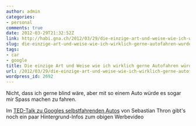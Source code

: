```yaml
---
author: admin
categories:
- personal
comments: true
date: 2012-03-29T21:32:52Z
link: http://habi.gna.ch/2012/03/29/die-einzige-art-und-weise-wie-ich-wirklich-gerne-autofahren-wurde/
slug: die-einzige-art-und-weise-wie-ich-wirklich-gerne-autofahren-wurde
tags:
- car
- google
title: Die einzige Art und Weise wie ich wirklich gerne Autofahren würde
url: /2012/03/29/die-einzige-art-und-weise-wie-ich-wirklich-gerne-autofahren-wurde/
wordpress_id: 2692
---
```


Nicht, dass ich gerne blind wäre, aber mit so einem Auto würde es sogar mir Spass machen zu fahren.





Im [TED-Talk zu Googles selbstfahrenden Autos](http://www.ted.com/talks/sebastian_thrun_google_s_driverless_car.html) von Sebastian Thron gibt's noch ein paar Hintergrund-Infos zum obigen Werbevideo
